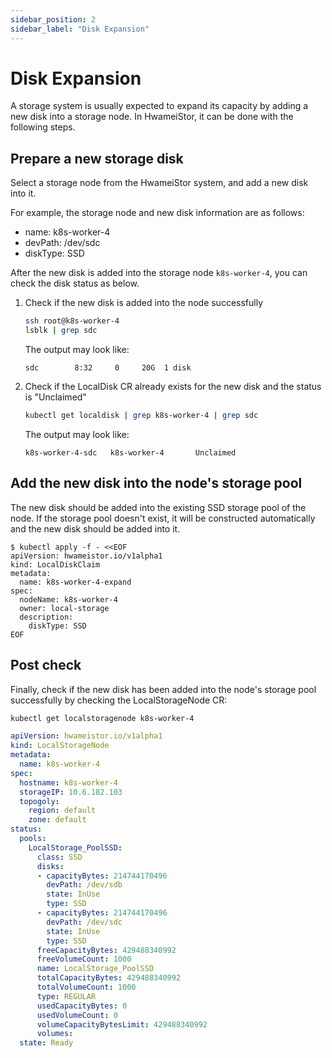 ```yaml
---
sidebar_position: 2
sidebar_label: "Disk Expansion"
---
```


# Disk Expansion

A storage system is usually expected to expand its capacity by adding a new disk
into a storage node. In HwameiStor, it can be done with the following steps.

## Prepare a new storage disk

Select a storage node from the HwameiStor system, and add a new disk into it.

For example, the storage node and new disk information are as follows:

- name: k8s-worker-4
- devPath: /dev/sdc
- diskType: SSD

After the new disk is added into the storage node `k8s-worker-4`, you can check the disk status as below.

1. Check if the new disk is added into the node successfully

    ```bash
    ssh root@k8s-worker-4
    lsblk | grep sdc
    ```

    The output may look like:

    ```none
    sdc        8:32     0     20G  1 disk
    ```

2. Check if the LocalDisk CR already exists for the new disk and the status is "Unclaimed"

    ```bash
    kubectl get localdisk | grep k8s-worker-4 | grep sdc
    ```

    The output may look like:

    ```none
    k8s-worker-4-sdc   k8s-worker-4       Unclaimed 
    ```

## Add the new disk into the node's storage pool

The new disk should be added into the existing SSD storage pool of the node.
If the storage pool doesn't exist, it will be constructed automatically and the new disk should be added into it.

```console
$ kubectl apply -f - <<EOF
apiVersion: hwameistor.io/v1alpha1
kind: LocalDiskClaim
metadata:
  name: k8s-worker-4-expand
spec:
  nodeName: k8s-worker-4
  owner: local-storage
  description:
    diskType: SSD
EOF
```

## Post check

Finally, check if the new disk has been added into the node's storage pool successfully by checking the LocalStorageNode CR:

```bash
kubectl get localstoragenode k8s-worker-4
```

```yaml
apiVersion: hwameistor.io/v1alpha1
kind: LocalStorageNode
metadata:
  name: k8s-worker-4
spec:
  hostname: k8s-worker-4
  storageIP: 10.6.182.103
  topogoly:
    region: default
    zone: default
status:
  pools:
    LocalStorage_PoolSSD:
      class: SSD
      disks:
      - capacityBytes: 214744170496
        devPath: /dev/sdb
        state: InUse
        type: SSD
      - capacityBytes: 214744170496
        devPath: /dev/sdc
        state: InUse
        type: SSD
      freeCapacityBytes: 429488340992
      freeVolumeCount: 1000
      name: LocalStorage_PoolSSD
      totalCapacityBytes: 429488340992
      totalVolumeCount: 1000
      type: REGULAR
      usedCapacityBytes: 0
      usedVolumeCount: 0
      volumeCapacityBytesLimit: 429488340992
      volumes:
  state: Ready
```
